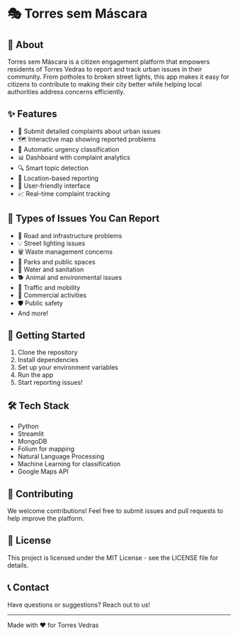 # 🎭 Torres sem Máscara

## 📱 About
Torres sem Máscara is a citizen engagement platform that empowers residents of Torres Vedras to report and track urban issues in their community. From potholes to broken street lights, this app makes it easy for citizens to contribute to making their city better while helping local authorities address concerns efficiently.

## ✨ Features
- 📝 Submit detailed complaints about urban issues
- 🗺️ Interactive map showing reported problems
- 🚨 Automatic urgency classification
- 📊 Dashboard with complaint analytics
- 🔍 Smart topic detection
- 📍 Location-based reporting
- 📱 User-friendly interface
- 📈 Real-time complaint tracking

## 🎯 Types of Issues You Can Report
- 🚧 Road and infrastructure problems
- 💡 Street lighting issues
- 🗑️ Waste management concerns
- 🌳 Parks and public spaces
- 🚰 Water and sanitation
- 🐕 Animal and environmental issues
- 🚗 Traffic and mobility
- 🏪 Commercial activities
- 🛡️ Public safety
- And more!

## 🚀 Getting Started
1. Clone the repository
2. Install dependencies
3. Set up your environment variables
4. Run the app
5. Start reporting issues!

## 🛠️ Tech Stack
- Python
- Streamlit
- MongoDB
- Folium for mapping
- Natural Language Processing
- Machine Learning for classification
- Google Maps API

## 🤝 Contributing
We welcome contributions! Feel free to submit issues and pull requests to help improve the platform.

## 📄 License
This project is licensed under the MIT License - see the LICENSE file for details.

## 📞 Contact
Have questions or suggestions? Reach out to us!

---
Made with ❤️ for Torres Vedras

